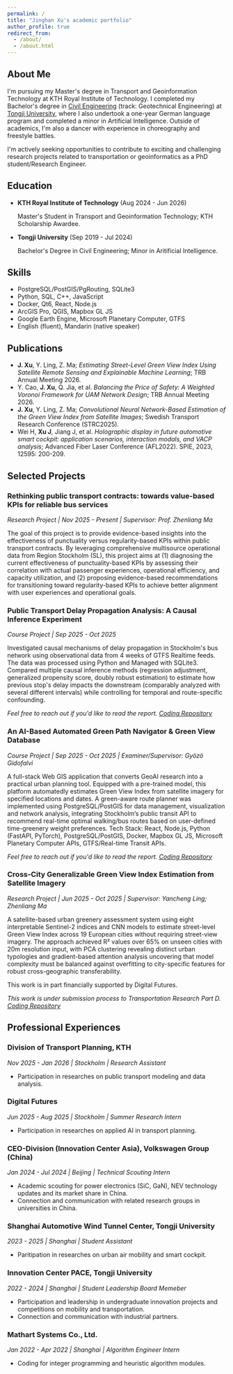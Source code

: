 ```yaml
---
permalink: /
title: "Jinghan Xu's academic portfolio"
author_profile: true
redirect_from: 
  - /about/
  - /about.html
---
```


## About Me

I'm pursuing my Master's degree in Transport and Geoinformation Technology at KTH Royal Institute of Technology. I completed my Bachelor's degree in [Civil Engineering](https://civileng.tongji.edu.cn/civilengen/main.htm) (track: Geotechnical Engineering) at [Tongji University](https://en.wikipedia.org/wiki/Tongji_University), where I also undertook a one-year German language program and completed a minor in Artificial Intelligence. Outside of academics, I'm also a dancer with experience in choreography and freestyle battles.

I'm actively seeking opportunities to contribute to exciting and challenging research projects related to transportation or geoinformatics as a PhD student/Research Engineer.


## Education

- **KTH Royal Institute of Technology** (Aug 2024 - Jun 2026)

  Master's Student in Transport and Geoinformation Technology; KTH Scholarship Awardee.
  
- **Tongji University** (Sep 2019 - Jul 2024)

  Bachelor's Degree in Civil Engineering; Minor in Aritificial Intelligence.


## Skills
-	PostgreSQL/PostGIS/PgRouting, SQLite3
-	Python, SQL, C++, JavaScript
-	Docker, Qt6, React, Node.js
-	ArcGIS Pro, QGIS, Mapbox GL JS
-	Google Earth Engine, Microsoft Planetary Computer, GTFS
-	English (fluent), Mandarin (native speaker)



## Publications
- **J. Xu**, Y. Ling, Z. Ma; *Estimating Street-Level Green View Index Using Satellite Remote Sensing and Explainable Machine Learning*; TRB Annual Meeting 2026.
- Y. Cao, **J. Xu**, Q. Jia, et al. *Balancing the Price of Safety: A Weighted Voronoi Framework for UAM Network Design*; TRB Annual Meeting 2026.
- **J. Xu**, Y. Ling, Z. Ma; *Convolutional Neural Network-Based Estimation of the Green View Index from Satellite Images*; Swedish Transport Research Conference (STRC2025).
- Wei H, **Xu J**, Jiang J, et al. *Holographic display in future automotive smart cockpit: application scenarios, interaction modals, and VACP analysis*; Advanced Fiber Laser Conference (AFL2022). SPIE, 2023, 12595: 200-209.



## Selected Projects
### Rethinking public transport contracts: towards value-based KPIs for reliable bus services
*Research Project | Nov 2025 - Present | Supervisor: Prof. Zhenliang Ma*

The goal of this project is to provide evidence-based insights into the effectiveness of punctuality versus regularity-based KPIs within public transport contracts. By leveraging comprehensive multisource operational data from Region Stockholm (SL), this project aims at (1) diagnosing the current effectiveness of punctuality-based KPIs by assessing their correlation with actual passenger experiences, operational efficiency, and capacity utilization, and (2) proposing evidence-based recommendations for transitioning toward regularity-based KPIs to achieve better alignment with user experiences and operational goals.


### Public Transport Delay Propagation Analysis: A Causal Inference Experiment
*Course Project | Sep 2025 - Oct 2025*

Investigated causal mechanisms of delay propagation in Stockholm's bus network using observational data from 4 weeks of GTFS Realtime feeds. The data was processed using Python and Managed with SQLite3. Compared multiple causal inference methods (regression adjustment, generalized propensity score, doubly robust estimation) to estimate how previous stop's delay impacts the downstream (comparably analyzed with several different intervals) while controlling for temporal and route-specific confounding. 

*Feel free to reach out if you'd like to read the report. [Coding Repository](https://github.com/JhanXXX/pt_delay_propagation/tree/main)*


### An AI-Based Automated Green Path Navigator & Green View Database
*Course Project | Sep 2025 - Oct 2025 | Examiner/Supervisor: Gyözö Gidofalvi*

A full-stack Web GIS application that converts GeoAI research into a practical urban planning tool. Equipped with a pre-trained model, this platform automatedly estimates Green View Index from satellite imagery for specified locations and dates. A green-aware route planner was implemented using PostgreSQL/PostGIS for data management, visualization and network analysis, integrating Stockholm’s public transit API to recommend real-time optimal walking/bus routes based on user-defined time-greenery weight preferences. Tech Stack: React, Node.js, Python (FastAPI, PyTorch), PostgreSQL/PostGIS, Docker, Mapbox GL JS, Microsoft Planetary Computer APIs, GTFS/Real-time Transit APIs.

*Feel free to reach out if you'd like to read the report. [Coding Repository](https://github.com/JhanXXX/webGIS_for_GVI/tree/main)*


### Cross-City Generalizable Green View Index Estimation from Satellite Imagery
*Research Project | Jun 2025 - Oct 2025 | Supervisor: Yancheng Ling; Zhenliang Ma*

A satellite-based urban greenery assessment system using eight interpretable Sentinel-2 indices and CNN models to estimate street-level Green View Index across 19 European cities without requiring street-view imagery. The approach achieved R² values over 65% on unseen cities with 20m resolution input, with PCA clustering revealing distinct urban typologies and gradient-based attention analysis uncovering that model complexity must be balanced against overfitting to city-specific features for robust cross-geographic transferability.

This work is in part financially supported by Digital Futures.

*This work is under submission process to Transportation Research Part D. [Coding Repository](https://github.com/JhanXXX/GVI_estimation_from_satellite)*



## Professional Experiences

### Division of Transport Planning, KTH
*Nov 2025 - Jan 2026 | Stockholm | Research Assistant*
- Participation in researches on public transport modeling and data analysis.

### Digital Futures
*Jun 2025 - Aug 2025 | Stockholm | Summer Research Intern*
- Participation in researches on applied AI in transport planning.

### CEO-Division (Innovation Center Asia), Volkswagen Group (China)
*Jan 2024 - Jul 2024 | Beijing | Technical Scouting Intern*
- Academic scouting for power electronics (SiC, GaN), NEV technology updates and its market share in China.
- Connection and communication with related research groups in universities in China.

### Shanghai Automotive Wind Tunnel Center, Tongji University
*2023 - 2025 | Shanghai | Student Assistant*
- Paritipation in researches on urban air mobility and smart cockpit.

### Innovation Center PACE, Tongji University
*2022 - 2024 | Shanghai | Student Leadership Board Memeber*
- Participation and leadership in undergraduate innovation projects and competitions on mobility and transportation.
- Connection and communication with industrial partners.

### Mathart Systems Co., Ltd.
*Jan 2022 - Apr 2022 | Shanghai | Algorithm Engineer Intern*
- Coding for integer programming and heuristic algorithm modules.

